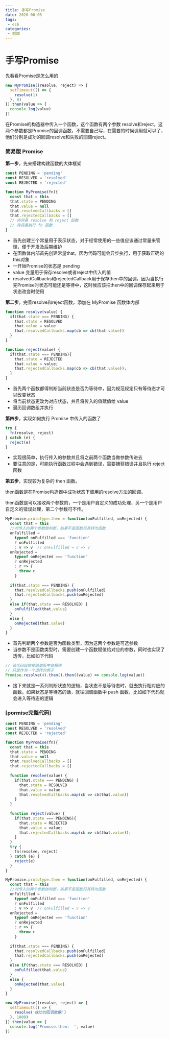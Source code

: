 ```yaml
---
title: 手写Promise
date: 2020-06-05
tags:
 - es6
categories:
 - 前端
---
```



# 手写Promise

先看看Promise是怎么用的
```js
new MyPromise((resolve, reject) => {
  setTimeout(() => {
    resolve(1)
  }, 0)
}).then(value => {
  console.log(value)
})
```
在Promise的构造器中传入一个函数，这个函数有两个参数 resolve和reject，这两个参数都是Promise的回调函数，不需要自己写，在需要的时候调用就可以了，他们分别是成功的回调resolve和失败的回调reject。


### 简易版 Promise

**第一步**，先来搭建构建函数的大体框架

```js
const PENDING = 'pending'
const RESOLVED = 'resolved'
const REJECTED = 'rejected'

function MyPromise(fn){
  const that = this
  that.state = PENDING
  that.value = null
  that.resolvedCallbacks = []
  that.rejectedCallbacks = []
  // 待完善 resolve 和 reject 函数
  // 待完善执行 fn 函数
}
```
 - 首先创建三个常量用于表示状态，对于经常使用的一些值应该通过常量来管理，便于开发及后期维护
 - 在函数体内部首先创建常量that，因为代码可能会异步执行，用于获取正确的this对象
 - 一开始Promise的状态是 pending
 - value 变量用于保存resolve或者reject中传入的值
 - resolvedCallbacks和rejectedCallback用于保存then中的回调，因为当执行完Promise时状态可能还是等待中，这时候应该把then中的回调保存起来用于状态改变时使用


**第二步**，完善resolve和reject函数，添加在 MyPromise 函数体内部
```js
function resolve(value) {
  if(that.state === PENDING) {
    that.state = RESOLVED
    that.value = value
    that.resolvedCallbacks.map(cb => cb(that.value))
  }
}

function reject(value) {
  if(that.state === PENDING){
    that.state = REJECTED
    that.value = value;
    that.rejectedCallbacks.map(cb => cb(that.value));
  }
}
```
 - 首先两个函数都得判断当前状态是否为等待中，因为规范规定只有等待态才可以改变状态
 - 将当前状态更改为对应状态，并且将传入的值赋值给 value
 - 遍历回调数组并执行


**第四步**，实现如何执行 Promise 中传入的函数了
```js
try {
  fn(resolve, reject)
} catch (e) {
  reject(e)
}
```
 - 实现很简单，执行传入的参数并且将之前两个函数当做参数传进去
 - 要注意的是，可能执行函数过程中会遇到错误，需要捕获错误并且执行 reject 函数



**第五步**，实现较为复杂的 then 函数。

then函数是在Promise构造器中成功状态下调用的resolve方法的回调。

then函数是可以接收两个参数的，一个是用户自定义的成功处理，另一个是用户自定义的错误处理，第二个参数可不传。

```js
MyPromise.prototype.then = function(onFulfilled, onRejected) {
  const that = this
  //对传入的两个参数做判断，如果不是函数将其转为函数
  onFulfilled = 
    typeof onFulfilled === 'function'
    ? onFulfilled 
    : v => v  // onFulfilled = v => v
  onRejected = 
    typeof onRejected === 'function'
    ? onRejected
    : r => {
      throw r
    }
  
  if(that.state === PENDING) {
    that.resolvedCallbacks.push(onFulfilled)
    that.rejectedCallbacks.push(onRejected)
  }
  else if(that.state === RESOLVED) {
    onFulfilled(that.value)
  }
  else {
    onRejected(that.value)
  }
}
```
 - 首先判断两个参数是否为函数类型，因为这两个参数是可选参数
 - 当参数不是函数类型时，需要创建一个函数赋值给对应的参数，同时也实现了透传，比如如下代码
```js
// 该代码目前在简单版中会报错
// 只是作为一个透传的例子
Promise.resolve(4).then().then((value) => console.log(value))
```
 - 接下来就是一系列判断状态的逻辑，当状态不是等待态时，就去执行相对应的函数。如果状态是等待态的话，就往回调函数中 push 函数，比如如下代码就会进入等待态的逻辑


### [pormise完整代码]


```js
const PENDING = 'pending'
const RESOLVED = 'resolved'
const REJECTED = 'rejected'

function MyPromise(fn){
  const that = this
  that.state = PENDING
  that.value = null
  that.resolvedCallbacks = []
  that.rejectedCallbacks = []
  
  function resolve(value) {
    if(that.state === PENDING) {
      that.state = RESOLVED
      that.value = value
      that.resolvedCallbacks.map(cb => cb(that.value))
    }
  }
  
  function reject(value) {
    if(that.state === PENDING){
      that.state = REJECTED
      that.value = value;
      that.rejectedCallbacks.map(cb => cb(that.value));
    }
  }
  try {
    fn(resolve, reject)
  } catch (e) {
    reject(e)
  }
}

MyPromise.prototype.then = function(onFulfilled, onRejected) {
  const that = this
  //对传入的两个参数做判断，如果不是函数将其转为函数
  onFulfilled = 
    typeof onFulfilled === 'function'
    ? onFulfilled 
    : v => v  // onFulfilled = v => v
  onRejected = 
    typeof onRejected === 'function'
    ? onRejected
    : r => {
      throw r
    }
  
  if(that.state === PENDING) {
    that.resolvedCallbacks.push(onFulfilled)
    that.rejectedCallbacks.push(onRejected)
  }
  else if(that.state === RESOLVED) {
    onFulfilled(that.value)
  }
  else {
    onRejected(that.value)
  }
}

new MyPromise((resolve, reject) => {
  setTimeout(() => {
    resolve('成功的回调数据')
  }, 1000)
}).then(value => {
  console.log('Promise.then:  ', value)
})
```